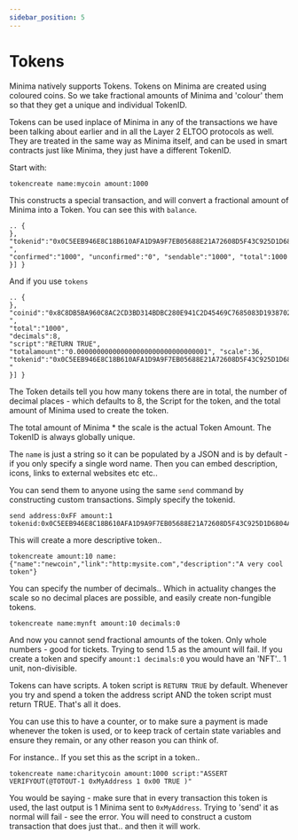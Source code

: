 ```yaml
---
sidebar_position: 5
---
```


# Tokens

Minima natively supports Tokens. Tokens on Minima are created using coloured coins. So we take fractional amounts of Minima and 'colour' them so that they get a unique and individual TokenID. 

Tokens can be used inplace of Minima in any of the transactions we have been talking about earlier and in all the Layer 2 ELTOO protocols as well. They are treated in the same way as Minima itself, and can be used in smart contracts just like Minima, they just have a different TokenID.

Start with:

~~~~
tokencreate name:mycoin amount:1000
~~~~

This constructs a special transaction, and will convert a fractional amount of Minima into a Token. You can see this with `balance`.

~~~~
.. {
},
"tokenid":"0x0C5EEB946E8C18B610AFA1D9A9F7EB05688E21A72608D5F43C925D1D6804A16E ",
"confirmed":"1000", "unconfirmed":"0", "sendable":"1000", "total":1000
}] }
~~~~

And if you use `tokens`

~~~~
.. {
},
"coinid":"0x8C8DB5BA960C8AC2CD3BD314BDBC280E941C2D45469C7685083D19387024CA54 ",
"total":"1000",
"decimals":8,
"script":"RETURN TRUE", "totalamount":"0.000000000000000000000000000000001", "scale":36,
"tokenid":"0x0C5EEB946E8C18B610AFA1D9A9F7EB05688E21A72608D5F43C925D1D6804A16E "
}] }
~~~~

The Token details tell you how many tokens there are in total, the number of decimal places - which defaults to 8, the Script for the token, and the total amount of Minima used to create the token. 

The total amount of Minima * the scale is the actual Token Amount. The TokenID is always globally unique.

The `name` is just a string so it can be populated by a JSON and is by default - if you only specify a single word name. Then you can embed description, icons, links to external websites etc etc..

You can send them to anyone using the same `send` command by constructing custom transactions. Simply specify the tokenid.

~~~~
send address:0xFF amount:1 tokenid:0x0C5EEB946E8C18B610AFA1D9A9F7EB05688E21A72608D5F43C925D1D6804A16E
~~~~

This will create a more descriptive token..

~~~~
tokencreate amount:10 name:{"name":"newcoin","link":"http:mysite.com","description":"A very cool token"}
~~~~

You can specify the number of decimals.. Which in actuality changes the scale so no decimal places are possible, and easily create non-fungible tokens.

~~~~
tokencreate name:mynft amount:10 decimals:0
~~~~

And now you cannot send fractional amounts of the token. Only whole numbers - good for tickets. Trying to send 1.5 as the amount will fail. If you create a token and specify `amount:1 decimals:0` you would have an 'NFT'.. 1 unit, non-divisible.

Tokens can have scripts. A token script is `RETURN TRUE` by default. Whenever you try and spend a token the address script AND the token script must return TRUE. That's all it does.

You can use this to have a counter, or to make sure a payment is made whenever the token is used, or to keep track of certain state variables and ensure they remain, or any other reason you can think of.

For instance.. If you set this as the script in a token..

~~~~
tokencreate name:charitycoin amount:1000 script:"ASSERT VERIFYOUT(@TOTOUT-1 0xMyAddress 1 0x00 TRUE )"
~~~~

You would be saying - make sure that in every transaction this token is used, the last output is 1 Minima sent to `0xMyAddress`. Trying to 'send' it as normal will fail - see the error. You will need to construct a custom transaction that does just that.. and then it will work.
